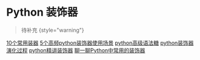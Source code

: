 # Python 装饰器

<show-structure depth="2"/>

> 待补充
{style="warning"}


<seealso>
<category ref="ref_docs">
    <a href="https://mp.weixin.qq.com/s/dHHdEoYoCUAfs-uBxN8QEw">10个常用装器</a>
    <a href="https://mp.weixin.qq.com/s/Zr1XgLEKq1zVstkLGgfu7Q">5个高频python装饰器使用场景</a>
    <a href="https://mp.weixin.qq.com/s/d3_2BJMzxYUtwmJJz2RUxA">python高级语法糖</a>
    <a href="https://mp.weixin.qq.com/s/zAiNC47dSg1jnBprx7kOvQ">python装饰器演化过程</a>
    <a href="https://mp.weixin.qq.com/s/yY0tOqffjqOYeWbMbSUEiA">python精讲装饰器</a>
    <a href="https://mp.weixin.qq.com/s/H2NeRieaVvewblY8N4A8Sg">聊一聊Python中常用的装饰器</a>
</category>
<category ref="ref_github">
</category>
<category ref="ref_issues">
</category>
<category ref="ref_hf"></category>
<category ref="ref_ms"></category>
</seealso>